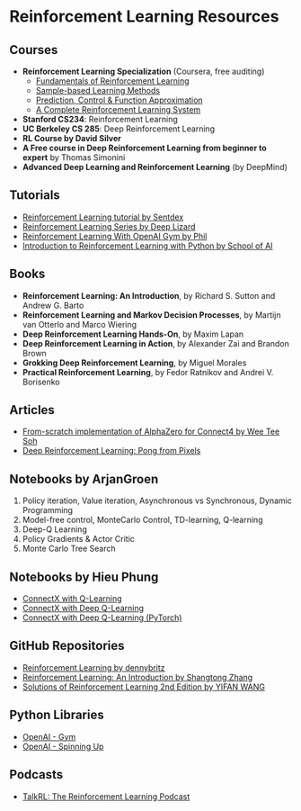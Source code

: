 # Reinforcement Learning Resources

## Courses

- **Reinforcement Learning Specialization** (Coursera, free auditing)
  - [Fundamentals of Reinforcement Learning](https://www.coursera.org/learn/fundamentals-of-reinforcement-learning)
  - [Sample-based Learning Methods](https://www.coursera.org/learn/sample-based-learning-methods)
  - [Prediction, Control & Function Approximation](https://www.coursera.org/learn/prediction-control-function-approximation)
  - [A Complete Reinforcement Learning System](https://www.coursera.org/learn/complete-reinforcement-learning-system)
- **Stanford CS234**: Reinforcement Learning
- **UC Berkeley CS 285**: Deep Reinforcement Learning
- **RL Course by David Silver**
- **A Free course in Deep Reinforcement Learning from beginner to expert** by Thomas Simonini
- **Advanced Deep Learning and Reinforcement Learning** (by DeepMind)

## Tutorials

- [Reinforcement Learning tutorial by Sentdex](https://www.youtube.com/user/sentdex)
- [Reinforcement Learning Series by Deep Lizard](https://deeplizard.com/learn/video/PyQNfsGUnQA)
- [Reinforcement Learning With OpenAI Gym by Phil](https://www.youtube.com/watch?v=JNKvJEzuNsc)
- [Introduction to Reinforcement Learning with Python by School of AI](https://www.youtube.com/playlist?list=PLZbbT5o_s2xqYzmhtzyx6Skn8mELF0Nnq)

## Books

- **Reinforcement Learning: An Introduction**, by Richard S. Sutton and Andrew G. Barto
- **Reinforcement Learning and Markov Decision Processes**, by Martijn van Otterlo and Marco Wiering
- **Deep Reinforcement Learning Hands-On**, by Maxim Lapan
- **Deep Reinforcement Learning in Action**, by Alexander Zai and Brandon Brown
- **Grokking Deep Reinforcement Learning**, by Miguel Morales
- **Practical Reinforcement Learning**, by Fedor Ratnikov and Andrei V. Borisenko

## Articles

- [From-scratch implementation of AlphaZero for Connect4 by Wee Tee Soh](https://medium.com/@weeteesoh/from-scratch-implementation-of-alphazero-for-connect4-b76d5588a14a)
- [Deep Reinforcement Learning: Pong from Pixels](http://karpathy.github.io/2016/05/31/rl/)

## Notebooks by ArjanGroen

1. Policy iteration, Value iteration, Asynchronous vs Synchronous, Dynamic Programming
2. Model-free control, MonteCarlo Control, TD-learning, Q-learning
3. Deep-Q Learning
4. Policy Gradients & Actor Critic
5. Monte Carlo Tree Search

## Notebooks by Hieu Phung

- [ConnectX with Q-Learning](https://www.kaggle.com/)
- [ConnectX with Deep Q-Learning](https://www.kaggle.com/)
- [ConnectX with Deep Q-Learning (PyTorch)](https://www.kaggle.com/)

## GitHub Repositories

- [Reinforcement Learning by dennybritz](https://github.com/dennybritz/reinforcement-learning)
- [Reinforcement Learning: An Introduction by Shangtong Zhang](https://github.com/ShangtongZhang/reinforcement-learning-an-introduction)
- [Solutions of Reinforcement Learning 2nd Edition by YIFAN WANG](https://github.com/)

## Python Libraries

- [OpenAI - Gym](https://gym.openai.com/)
- [OpenAI - Spinning Up](https://spinningup.openai.com/en/latest/)

## Podcasts

- [TalkRL: The Reinforcement Learning Podcast](https://www.talkrl.com/)
